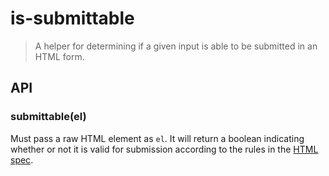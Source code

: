
# is-submittable

> A helper for determining if a given input is able to be submitted in an HTML form.

## API

### submittable(el)

Must pass a raw HTML element as `el`. It will return a boolean indicating whether or not it is
valid for submission according to the rules in the [HTML spec](https://html.spec.whatwg.org/multipage/forms.html#category-submit).
